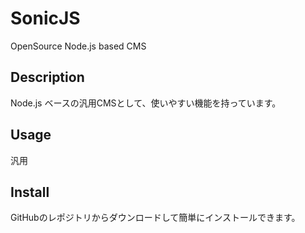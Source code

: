 # SonicJS
OpenSource Node.js based CMS

## Description
Node.js ベースの汎用CMSとして、使いやすい機能を持っています。

## Usage
汎用

## Install
GitHubのレポジトリからダウンロードして簡単にインストールできます。
